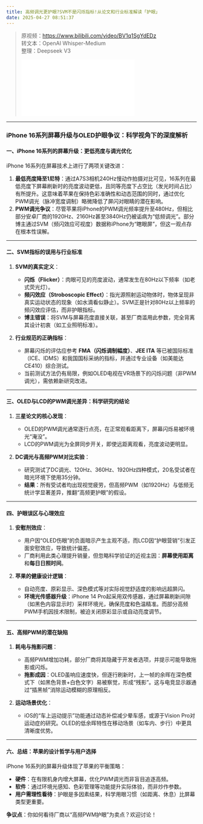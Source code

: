 ```yaml
---
title: 高频调光更护眼?SVM不是闪烁指标!从论文和行业标准解读「护眼」
date: 2025-04-27 08:51:37
---
```


> 原视频：https://www.bilibili.com/video/BV1q1SgYdEDz<br>转文本：OpenAI Whisper-Medium<br>整理：Deepseek V3
>
> <iframe src="//player.bilibili.com/player.html?bvid=BV1q1SgYdEDz&autoplay=0" scrolling="no" border="0" frameborder="no" framespacing="0" allowfullscreen="true"></iframe>

---

### iPhone 16系列屏幕升级与OLED护眼争议：科学视角下的深度解析

#### **一、iPhone 16系列的屏幕升级：更低亮度与调光优化**
iPhone 16系列在屏幕技术上进行了两项关键改进：  
1. **最低亮度降至1尼特**：通过A7S3相机240Hz慢动作拍摄对比可见，16系列在最低亮度下屏幕刷新时的亮度波动更低，且同等亮度下占空比（发光时间占比）有所提升。这意味着苹果在保持色彩准确性和动态范围的同时，通过优化PWM调光（脉冲宽度调制）略微降低了屏闪对眼睛的潜在影响。  
2. **PWM调光争议**：尽管苹果将iPhone的PWM调光频率提升至480Hz，但相比部分安卓厂商的1920Hz、2160Hz甚至3840Hz仍被诟病为“低频调光”。部分博主通过SVM（频闪效应可视度）数据称iPhone为“瞎眼屏”，但这一观点存在根本性误解。

---

#### **二、SVM指标的误用与行业标准**
1. **SVM的真实定义**：  
   - **闪烁（Flicker）**：肉眼可见的亮度波动，通常发生在80Hz以下频率（如老式荧光灯）。  
   - **频闪效应（Stroboscopic Effect）**：指光源照射运动物体时，物体呈现非真实运动状态的现象（如水滴看似静止）。SVM正是针对80Hz以上频率的频闪效应评估，而非护眼指标。  
   - **博主错误**：将SVM与屏幕亮度直接关联，甚至厂商滥用此参数，完全背离其设计初衷（如工业照明标准）。

2. **行业规范的正确指标**：  
   - 屏幕闪烁的评估应参考 **FMA（闪烁调制幅度）**、**JEE ITA** 等已被国际标准（ICE、IDMS）和我国国标采纳的指标，并通过专业设备（如美能达CE410）综合测试。  
   - 当前测试方法仍有局限，例如OLED电视在VR场景下的闪烁问题（非PWM调光），需依赖新研究改进。

---

#### **三、OLED与LCD的PWM调光差异：科学研究的结论**
1. **三星论文的核心发现**：  
   - OLED的PWM调光通常逐行点亮，在正常观看距离下，屏幕闪烁易被环境光“淹没”。  
   - LCD的PWM调光为全屏同步开关，即使远距离观看，亮度波动更明显。  

2. **DC调光与高频PWM对比实验**：  
   - 研究测试了DC调光、120Hz、360Hz、1920Hz四种模式，20名受试者在暗光环境下使用35分钟。  
   - **结果**：所有受试者均出现视觉疲劳，但高频PWM（如1920Hz）与低频无统计学显著差异，推翻“高频更护眼”的假设。

---

#### **四、护眼误区与心理效应**
1. **安慰剂效应**：  
   - 用户因“OLED伤眼”的负面暗示产生主观不适，而LCD因“护眼营销”引发正面安慰效应，导致统计偏差。  
   - 厂商利用此类心理提升销量，但忽略科学验证的近视主因：**屏幕使用距离**和**每日日照时间**。

2. **苹果的健康设计逻辑**：  
   - 自动亮度、原彩显示、深色模式等对实际视觉舒适度的影响远超屏闪。  
   - **环境光传感器升级**：iPhone 14 Pro起采用双传感器，通过屏幕刷新间隙（如黑色内容显示时）采样环境光，确保亮度和色温精准。而部分高频PWM手机因技术限制，被迫关闭原彩显示或自动亮度调节。

---

#### **五、高频PWM的潜在缺陷**
1. **耗电与拖影问题**：  
   - 高频PWM增加功耗，部分厂商将其隐藏于开发者选项，并提示可能导致拖影或闪烁。  
   - **拖影成因**：OLED虽响应速度快，但逐行刷新时，上一帧的余晖在深色模式下（如黑色背景+白色文字）易被察觉，形成“残影”。这与电竞显示器通过“插黑帧”消除运动模糊的原理相反。

2. **运动场景优化**：  
   - iOS的“车上运动提示”功能通过动态补偿减少晕车感，或源于Vision Pro对运动症的研究。OLED的低余晖特性在移动场景（如车内、步行）中更具清晰度优势。

---

#### **六、总结：苹果的设计哲学与用户选择**
iPhone 16系列的屏幕升级体现了苹果的平衡策略：  
- **硬件**：在有限机身内增大屏幕，优化PWM调光而非盲目追逐高频。  
- **软件**：通过环境光感知、色彩管理等功能提升实际体验，而非炒作参数。  
- **用户需理性看待**：护眼是多因素结果，科学用眼习惯（如距离、休息）比屏幕类型更重要。  

**争议点**：你如何看待厂商以“高频PWM护眼”为卖点？欢迎讨论！